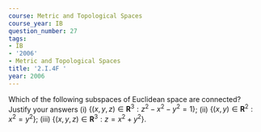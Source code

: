 ```yaml
---
course: Metric and Topological Spaces
course_year: IB
question_number: 27
tags:
- IB
- '2006'
- Metric and Topological Spaces
title: '2.I.4F '
year: 2006
---
```



Which of the following subspaces of Euclidean space are connected? Justify your answers
(i) $\left\{(x, y, z) \in \mathbf{R}^{3}: z^{2}-x^{2}-y^{2}=1\right\}$;
(ii) $\left\{(x, y) \in \mathbf{R}^{2}: x^{2}=y^{2}\right\}$;
(iii) $\left\{(x, y, z) \in \mathbf{R}^{3}: z=x^{2}+y^{2}\right\}$.